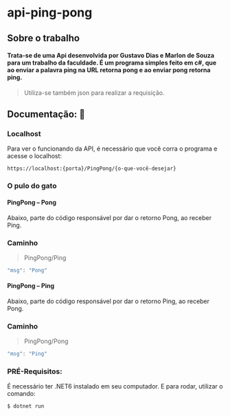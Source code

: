 # api-ping-pong

## Sobre o trabalho

#### Trata-se de uma Api desenvolvida por Gustavo Dias e Marlon de Souza para um trabalho da faculdade. É um programa simples feito em c#, que ao enviar a palavra ping na URL retorna pong e ao enviar pong retorna ping. 

> Utiliza-se também json para realizar a requisição. 

## Documentação: :checkered_flag:

### Localhost

Para ver o funcionando da API, é necessário que você corra o programa e acesse o localhost:

```
https://localhost:{porta}/PingPong/{o-que-você-desejar}
```

### O pulo do gato

#### PingPong – Pong

Abaixo, parte do código responsável por dar o retorno Pong, ao receber Ping.

### Caminho

> PingPong/Ping

```C#
"msg": "Pong"
```


#### PingPong – Ping

Abaixo, parte do código responsável por dar o retorno Ping, ao receber Pong.

### Caminho

> PingPong/Pong

```C#
"msg": "Ping"
```

### PRÉ-Requisitos:

É necessário ter .NET6 instalado em seu computador.
E para rodar, utilizar o comando:

```console
$ dotnet run
```



